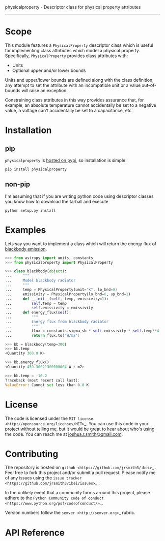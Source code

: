 physicalproperty - Descriptor class for physical property attributes
********************************************************************

Scope
=====
This module features a `PhysicalProperty` descriptor class which is useful for implementing class attributes which model a physical property. Specifically, `PhysicalProperty` provides class attributes with:

* Units
* Optional upper and/or lower bounds

Units and upper/lower bounds are defined along with the class definition; any attempt to set the attribute with an incompatible unit or a value out-of-bounds will raise an exception.

Constraining class attributes in this way provides assurance that, for example, an absolute temperature cannot accidentally be set to a negative value, a voltage can't accidentally be set to a capacitance, etc.


Installation
============
pip
---
`physicalproperty` is [hosted on pypi](), so installation is simple:

```
pip install physicalproperty
```

non-pip
-------
I'm assuming that if you are writing python code using descriptor classes  you know how to download the tarball and execute

```
python setup.py install
```


Examples
========
Lets say you want to implement a class which will return the energy flux of [blackbody emission]().

```python
>>> from astropy import units, constants
>>> from physicalproperty import PhysicalProperty

>>> class blackbody(object):
...     """
...     Model blackbody radiator
...     """
...     temp = PhysicalProperty(unit="K", lo_bnd=0)
...     emissivity = PhysicalProperty(lo_bnd=0, up_bnd=1)
...     def __init__(self, temp, emissivity=1):
...         self.temp = temp
...         self.emissivity = emissivity
...     def energy_flux(self):
...         """
...         Energy flux from blackbody radiator
...         """
...         flux = constants.sigma_sb * self.emissivity * self.temp**4
...         return flux.to("W/m2")

>>> bb = blackbody(temp=300)
>>> bb.temp
<Quantity 300.0 K>

>>> bb.energy_flux()
<Quantity 459.30021300000004 W / m2>

>>> bb.temp = -10.2
Traceback (most recent call last):
ValueError: Cannot set less than 0.0 K

```

License
=======
The code is licensed under the `MIT license <http://opensource.org/licenses/MIT>`_. You can use this code in your project without telling me, but it would be great to hear about who's using the code. You can reach me at joshua.r.smith@gmail.com.


Contributing
============
The repository is hosted on `github <https://github.com/jrsmith3/ibei>`_ . Feel free to fork this project and/or submit a pull request. Please notify me of any issues using the `issue tracker <https://github.com/jrsmith3/ibei/issues>`_ .

In the unlikely event that a community forms around this project, please adhere to the `Python Community code of conduct <https://www.python.org/psf/codeofconduct/>`_.

Version numbers follow the `semver <http://semver.org>`_ rubric.


API Reference
=============
